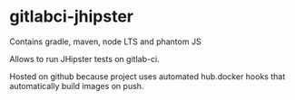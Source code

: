 # gitlabci-jhipster
Contains gradle, maven, node LTS and phantom JS

Allows to run JHipster tests on gitlab-ci.

Hosted on github because project uses automated hub.docker hooks that automatically build images on push.
